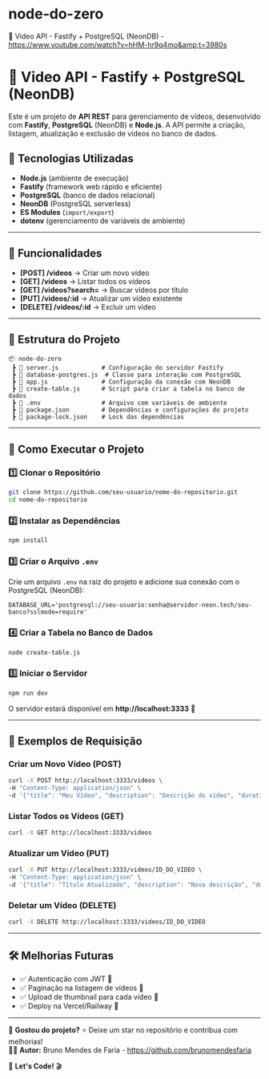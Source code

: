 # node-do-zero
🎥 Video API - Fastify + PostgreSQL (NeonDB)  - https://www.youtube.com/watch?v=hHM-hr9q4mo&amp;t=3980s


# 🎥 Video API - Fastify + PostgreSQL (NeonDB)

Este é um projeto de **API REST** para gerenciamento de vídeos, desenvolvido com **Fastify**, **PostgreSQL** (NeonDB) e **Node.js**. A API permite a criação, listagem, atualização e exclusão de vídeos no banco de dados.

## 🚀 Tecnologias Utilizadas

- **Node.js** (ambiente de execução)
- **Fastify** (framework web rápido e eficiente)
- **PostgreSQL** (banco de dados relacional)
- **NeonDB** (PostgreSQL serverless)
- **ES Modules** (`import/export`)
- **dotenv** (gerenciamento de variáveis de ambiente)

---

## 📌 Funcionalidades

- **[POST] /videos** → Criar um novo vídeo  
- **[GET] /videos** → Listar todos os vídeos  
- **[GET] /videos?search=** → Buscar vídeos por título  
- **[PUT] /videos/:id** → Atualizar um vídeo existente  
- **[DELETE] /videos/:id** → Excluir um vídeo  

---

## 📂 Estrutura do Projeto

```
📦 node-do-zero
 ┣ 📜 server.js            # Configuração do servidor Fastify
 ┣ 📜 database-postgres.js  # Classe para interação com PostgreSQL
 ┣ 📜 app.js               # Configuração da conexão com NeonDB
 ┣ 📜 create-table.js      # Script para criar a tabela no banco de dados
 ┣ 📜 .env                 # Arquivo com variáveis de ambiente
 ┣ 📜 package.json         # Dependências e configurações do projeto
 ┣ 📜 package-lock.json    # Lock das dependências
```

---

## 🔧 Como Executar o Projeto

### 1️⃣ Clonar o Repositório
```bash
git clone https://github.com/seu-usuario/nome-do-repositorio.git
cd nome-do-repositorio
```

### 2️⃣ Instalar as Dependências
```bash
npm install
```

### 3️⃣ Criar o Arquivo `.env`
Crie um arquivo `.env` na raiz do projeto e adicione sua conexão com o PostgreSQL (NeonDB):

```
DATABASE_URL='postgresql://seu-usuario:senha@servidor-neon.tech/seu-banco?sslmode=require'
```

### 4️⃣ Criar a Tabela no Banco de Dados
```bash
node create-table.js
```

### 5️⃣ Iniciar o Servidor
```bash
npm run dev
```

O servidor estará disponível em **http://localhost:3333** 🚀

---

## 🎯 Exemplos de Requisição

### Criar um Novo Vídeo (POST)
```bash
curl -X POST http://localhost:3333/videos \
-H "Content-Type: application/json" \
-d '{"title": "Meu Vídeo", "description": "Descrição do vídeo", "duration": 300}'
```

### Listar Todos os Vídeos (GET)
```bash
curl -X GET http://localhost:3333/videos
```

### Atualizar um Vídeo (PUT)
```bash
curl -X PUT http://localhost:3333/videos/ID_DO_VIDEO \
-H "Content-Type: application/json" \
-d '{"title": "Título Atualizado", "description": "Nova descrição", "duration": 400}'
```

### Deletar um Vídeo (DELETE)
```bash
curl -X DELETE http://localhost:3333/videos/ID_DO_VIDEO
```

---

## 🛠 Melhorias Futuras

- ✅ Autenticação com JWT 🔐
- ✅ Paginação na listagem de vídeos 📑
- ✅ Upload de thumbnail para cada vídeo 📸
- ✅ Deploy na Vercel/Railway 🚀

---

📌 **Gostou do projeto?** ⭐ Deixe um star no repositório e contribua com melhorias!  
👨‍💻 **Autor:** Bruno Mendes de Faria - https://github.com/brunomendesfaria

🚀 **Let's Code!** 🎬

